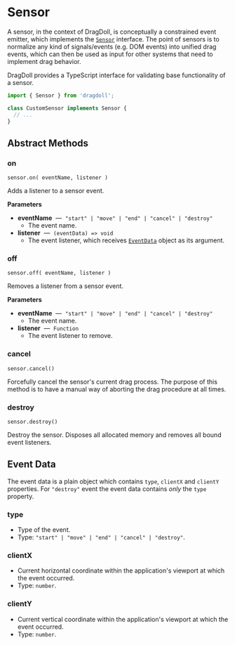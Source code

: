 # Sensor

A sensor, in the context of DragDoll, is conceptually a constrained event emitter, which implements the [`Sensor`](https://github.com/niklasramo/dragdoll/tree/main/src/Sensors/Sensor.ts) interface. The point of sensors is to normalize any kind of signals/events (e.g. DOM events) into unified drag events, which can then be used as input for other systems that need to implement drag behavior.

DragDoll provides a TypeScript interface for validating base functionality of a sensor.

```typescript
import { Sensor } from 'dragdoll';

class CustomSensor implements Sensor {
  // ...
}
```

## Abstract Methods

### on

`sensor.on( eventName, listener )`

Adds a listener to a sensor event.

**Parameters**

- **eventName** &nbsp;&mdash;&nbsp; `"start" | "move" | "end" | "cancel" | "destroy"`
  - The event name.
- **listener** &nbsp;&mdash;&nbsp; `(eventData) => void`
  - The event listener, which receives [`EventData`](#event-data) object as its argument.

### off

`sensor.off( eventName, listener )`

Removes a listener from a sensor event.

**Parameters**

- **eventName** &nbsp;&mdash;&nbsp; `"start" | "move" | "end" | "cancel" | "destroy"`
  - The event name.
- **listener** &nbsp;&mdash;&nbsp; `Function`
  - The event listener to remove.

### cancel

`sensor.cancel()`

Forcefully cancel the sensor's current drag process. The purpose of this method is to have a manual way of aborting the drag procedure at all times.

### destroy

`sensor.destroy()`

Destroy the sensor. Disposes all allocated memory and removes all bound event listeners.

## Event Data

The event data is a plain object which contains `type`, `clientX` and `clientY` properties. For `"destroy"` event the event data contains _only_ the `type` property.

### type

- Type of the event.
- Type: `"start" | "move" | "end" | "cancel" | "destroy"`.

### clientX

- Current horizontal coordinate within the application's viewport at which the event occurred.
- Type: `number`.

### clientY

- Current vertical coordinate within the application's viewport at which the event occurred.
- Type: `number`.

